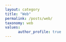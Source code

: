 ```yaml
---
layout: category
title: "Web"
permalink: /posts/web/
taxonomy: web
values:
      author_profile: true
---
```

